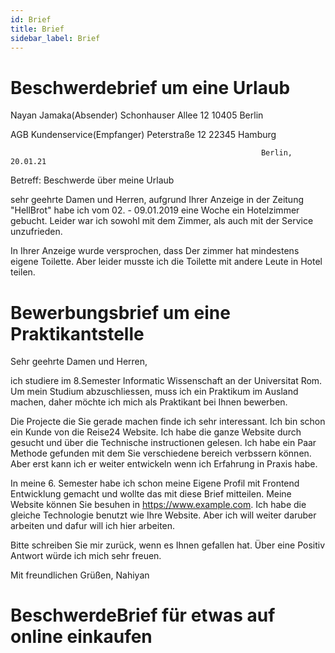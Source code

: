 ```yaml
---
id: Brief
title: Brief
sidebar_label: Brief
---
```


# Beschwerdebrief um eine Urlaub

Nayan Jamaka(Absender)
Schonhauser Allee 12
10405 Berlin

AGB Kundenservice(Empfanger)
Peterstraße 12
22345 Hamburg

                                                            Berlin, 20.01.21

Betreff: Beschwerde über meine Urlaub

sehr geehrte Damen und Herren,
aufgrund Ihrer Anzeige in der Zeitung "HellBrot" habe ich vom 02. - 09.01.2019 eine Woche ein Hotelzimmer gebucht. Leider war ich sowohl mit dem Zimmer, als auch mit der Service unzufrieden.

In Ihrer Anzeige wurde versprochen, dass Der zimmer hat mindestens eigene Toilette. Aber leider musste ich die Toilette mit andere Leute in Hotel teilen.

# Bewerbungsbrief um eine Praktikantstelle

Sehr geehrte Damen und Herren,

ich studiere im 8.Semester Informatic Wissenschaft an der Universitat Rom. Um mein Studium abzuschliessen, muss ich ein Praktikum im Ausland machen, daher möchte ich mich als Praktikant bei Ihnen bewerben.

Die Projecte die Sie gerade machen finde ich sehr interessant. Ich bin schon ein Kunde von die Reise24 Website. Ich habe die ganze Website durch gesucht und über die Technische instructionen gelesen. Ich habe ein Paar Methode gefunden mit dem Sie verschiedene bereich verbssern können. Aber erst kann ich er weiter entwickeln wenn ich Erfahrung in Praxis habe.

In meine 6. Semester habe ich schon meine Eigene Profil mit Frontend Entwicklung gemacht und wollte das mit diese Brief mitteilen. Meine Website können Sie besuhen in https://www.example.com. Ich habe die gleiche Technologie benutzt wie Ihre Website. Aber ich will weiter daruber arbeiten und dafur will ich hier arbeiten.

Bitte schreiben Sie mir zurück, wenn es Ihnen gefallen hat. Über eine Positiv Antwort würde ich mich sehr freuen.

Mit freundlichen Grüßen,
Nahiyan

# BeschwerdeBrief für etwas auf online einkaufen
